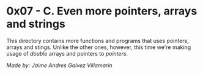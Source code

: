 # 0x07 - C. Even more pointers, arrays and strings

This directory contains more functions and programs that uses pointers, arrays and stings. Unlike the other ones, however, this time we're making usage of *double* arrays and pointers to *pointers*.

*Made by: Jaime Andres Galvez Villamarin*
